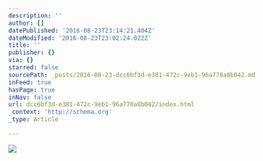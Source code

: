 ```yaml
---
description: ''
author: []
datePublished: '2016-08-23T23:14:21.404Z'
dateModified: '2016-08-23T23:02:24.022Z'
title: ''
publisher: {}
via: {}
starred: false
sourcePath: _posts/2016-08-23-dcc6bf3d-e381-472c-9eb1-96a778a8b042.md
inFeed: true
hasPage: true
inNav: false
url: dcc6bf3d-e381-472c-9eb1-96a778a8b042/index.html
_context: 'http://schema.org'
_type: Article

---
```

![](https://the-grid-user-content.s3-us-west-2.amazonaws.com/ced72290-ef29-4143-ace4-b46fdddc031a.jpg)